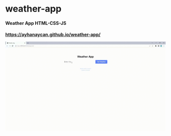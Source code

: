 # weather-app

<h4> Weather App   HTML-CSS-JS  <h4>

https://ayhanaycan.github.io/weather-app/

![](WeatherApp.gif)
